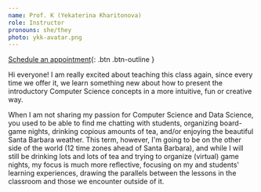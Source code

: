 ```yaml
---
name: Prof. K (Yekaterina Kharitonova)
role: Instructor
pronouns: she/they
photo: ykk-avatar.png
---
```


[Schedule an appointment](https://calendar.google.com/calendar/u/0/selfsched?sstoken=UUFjZExlYWxLMkdRfGRlZmF1bHR8NTZmMGZmY2IyYjFmZTVmMmNmNWQ0YmUxZjQ2MWUwOGY){: .btn .btn-outline }

Hi everyone! I am really excited about teaching this class again, since every time we offer it, we learn something new about how to present the introductory Computer Science concepts in a more intuitive, fun or creative way. 

When I am not sharing my passion for Computer Science and Data Science, you used to be able to find me chatting with students, organizing board-game nights, drinking copious amounts of tea, and/or enjoying the beautiful Santa Barbara weather.
This term, however, I'm going to be on the other side of the world (12 time zones ahead of Santa Barbara), and while I will still be drinking lots and lots of tea and trying to organize (virtual) game nights, my focus is much more reflective, focusing on my and students' learning experiences, drawing the parallels between the lessons in the classroom and those we encounter outside of it.
